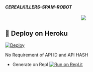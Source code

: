 #### *CEREALKILLERS-SPAM-ROBOT*


<p align="center">
  <img src="https://telegra.ph/file/f0fcd340b51423c5f068b.jpg">
</p>



## 🚀 Deploy on Heroku 
[![Deploy](https://www.herokucdn.com/deploy/button.svg)](https://heroku.com/deploy?template=https://github.com/TeAm-MenTal/CEREALKILLERS-SPAM-ROBOT)


 No Requirement of API ID and API HASH

   - Generate on Repl [![Run on Repl.it](https://repl.it/badge/github/MrRizoel/RiZoeLSpamBot)](https://replit.com/@TCeReaLkiller/CEREALKILLERS-SpAm-RoBoT)
